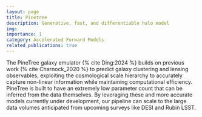 ```yaml
---
layout: page
title: Pinetree
description: Generative, fast, and differentiable halo model
img:
importance: 1
category: Accelerated Forward Models
related_publications: true
---
```


The PineTree galaxy emulator {% cite Ding:2024 %} builds on previous work (% cite Charnock_2020 %} to predict galaxy clustering and lensing observables, exploiting the cosmological scale hierarchy to accurately capture non-linear information while maintaining computational efficiency. PineTree is built to have an extremely low parameter count that can be inferred from the data themselves. By leveraging these and more accurate models currently under development, our pipeline can scale to the large data volumes anticipated from upcoming surveys like DESI and Rubin LSST.
